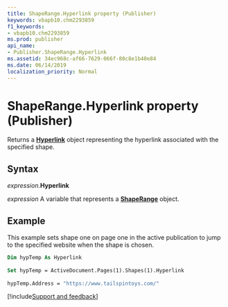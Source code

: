 ```yaml
---
title: ShapeRange.Hyperlink property (Publisher)
keywords: vbapb10.chm2293859
f1_keywords:
- vbapb10.chm2293859
ms.prod: publisher
api_name:
- Publisher.ShapeRange.Hyperlink
ms.assetid: 34ec968c-af66-7629-066f-80c8e1b40e84
ms.date: 06/14/2019
localization_priority: Normal
---
```



# ShapeRange.Hyperlink property (Publisher)

Returns a **[Hyperlink](Publisher.Hyperlink.md)** object representing the hyperlink associated with the specified shape.


## Syntax

_expression_.**Hyperlink**

_expression_ A variable that represents a **[ShapeRange](Publisher.ShapeRange.md)** object.


## Example

This example sets shape one on page one in the active publication to jump to the specified website when the shape is chosen.

```vb
Dim hypTemp As Hyperlink 
 
Set hypTemp = ActiveDocument.Pages(1).Shapes(1).Hyperlink 
 
hypTemp.Address = "https://www.tailspintoys.com/"
```

[!include[Support and feedback](~/includes/feedback-boilerplate.md)]